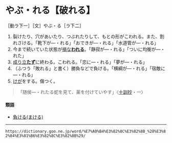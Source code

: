# やぶ・れる【破れる】

［動ラ下一］［文］やぶ・る［ラ下二］
1. 裂けたり、穴があいたり、つぶれたりして、もとの形がこわれる。また、割れさける。「靴下が―・れる」「おできが―・れる」「水道管が―・れる」
2. 今まで続いていた状態が[損な**われる**](そこなう（損なう／害う）)。「静寂が―・れる」「ついに均衡が―・れた」
3. [成り立**たず**](なりたつ（成り立つ）)に終わる。こわれる。「恋に―・れる」「夢が―・れる」
4. （ふつう「敗れる」と書く）勝負などで負ける。「横綱が―・れる」「宿敵に―・れる」
5. [けが](けが（怪我）)をする。傷つく。
>「随侯―・れたる蛇を見て、薬を付けていやす」〈[十訓抄](https://dictionary.goo.ne.jp/word/%E5%8D%81%E8%A8%93%E6%8A%84/#jn-98243)・一〉
        

#### 類語

-   [負ける(まける)](https://dictionary.goo.ne.jp/word/%E8%B2%A0%E3%81%91%E3%82%8B/#jn-207764)

---
`https://dictionary.goo.ne.jp/word/%E7%A0%B4%E3%82%8C%E3%82%8B_%28%E3%82%84%E3%81%B6%E3%82%8C%E3%82%8B%29/`